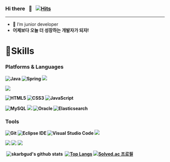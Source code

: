 ### Hi there &nbsp; 👋 &nbsp;  [![Hits](https://hits.seeyoufarm.com/api/count/incr/badge.svg?url=https%3A%2F%2Fgithub.com%2Fskarbgud)](https://hits.seeyoufarm.com)
------------------------------------------------------------------------------------------------------------------------------
- 🌱 I’m junior developer
- <b>어제보다 오늘 더 성장하는 개발자가 되자!<b>

# 💪Skills
### Platforms & Languages
![Java](https://img.shields.io/badge/Java-007396.svg?&style=for-the-badge&logo=Java&logoColor=white)
![Spring](https://img.shields.io/badge/Spring-6DB33F.svg?&style=for-the-badge&logo=Spring&logoColor=white)
<img src="https://img.shields.io/badge/springboot-6DB33F?style=for-the-badge&logo=springboot&logoColor=white">


<img src="https://img.shields.io/badge/vue.js-4FC08D?style=for-the-badge&logo=vue.js&logoColor=white"> 


![HTML5](https://img.shields.io/badge/HTML5-E34F26.svg?&style=for-the-badge&logo=HTML5&logoColor=white)
![CSS3](https://img.shields.io/badge/CSS3-1572B6.svg?&style=for-the-badge&logo=CSS3&logoColor=white)
![JavaScript](https://img.shields.io/badge/JavaScript-F7DF1E.svg?&style=for-the-badge&logo=JavaScript&logoColor=white)

![MySQL](https://img.shields.io/badge/MySQL-4479A1.svg?&style=for-the-badge&logo=MySQL&logoColor=white)
<img src="https://img.shields.io/badge/mariaDB-003545?style=for-the-badge&logo=mariaDB&logoColor=white">
![Oracle](https://img.shields.io/badge/Oracle-F80000.svg?&style=for-the-badge&logo=Oracle&logoColor=white)
![Elasticsearch](https://img.shields.io/badge/Elasticsearch-FFCA28.svg?&style=for-the-badge&logo=Elasticsearch&logoColor=white)

### Tools
![Git](https://img.shields.io/badge/Git-F05032.svg?&style=for-the-badge&logo=Git&logoColor=white)
![Eclipse IDE](https://img.shields.io/badge/Eclipse%20IDE-2C2255.svg?&style=for-the-badge&logo=Eclipse%20IDE&logoColor=white)
![Visual Studio Code](https://img.shields.io/badge/Visual%20Studio%20Code-007ACC.svg?&style=for-the-badge&logo=Visual%20Studio%20Code&logoColor=white)
<img src="https://img.shields.io/badge/IntelliJ IDEA-232F3E?style=for-the-badge&logo=IntelliJ IDEA&logoColor=white"> 

<img src="https://img.shields.io/badge/Docker-2496ED?style=for-the-badge&logo=Docker&logoColor=white">
<img src="https://img.shields.io/badge/linux-FCC624?style=for-the-badge&logo=linux&logoColor=black">
<img src="https://img.shields.io/badge/amazonaws-232F3E?style=for-the-badge&logo=amazonaws&logoColor=white">

&nbsp;![skarbgud's github stats](https://github-readme-stats.vercel.app/api?username=skarbgud&count_private=true&show_icons=true)&nbsp;&nbsp;[![Top Langs](https://github-readme-stats.vercel.app/api/top-langs/?username=skarbgud&layout=compact)](https://github.com/skarbgud)
[![Solved.ac 프로필](http://mazassumnida.wtf/api/v2/generate_badge?boj=skarbgud1)](https://solved.ac/skarbgud1)
